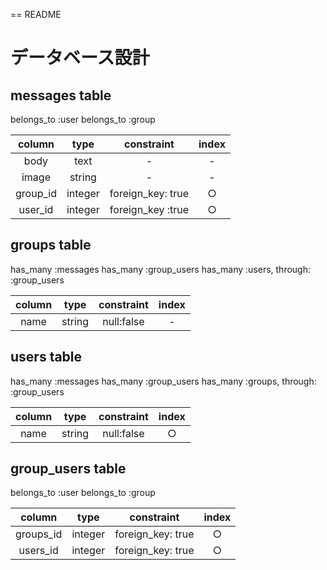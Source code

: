 == README

# データベース設計  
## messages table  
belongs_to :user belongs_to :group  

|column|type|constraint|index|
|:---:|:---:|:---:|:---:|
|body|text|-|-|
|image|string|-|-|
|group_id|integer|foreign_key: true|○|
|user_id|integer|foreign_key :true|○|

## groups table  
has_many :messages has_many :group_users has_many :users, through: :group_users

|column|type|constraint|index|
|:---:|:---:|:---:|:---:|
|name|string|null:false|-|

## users table  
has_many :messages has_many :group_users has_many :groups, through: :group_users  

|column|type|constraint|index|
|:---:|:---:|:---:|:---:|
|name|string|null:false|○|

## group_users table  
belongs_to :user belongs_to :group  

|column|type|constraint|index|
|:---:|:---:|:---:|:---:|
|groups_id|integer|foreign_key: true|○|
|users_id|integer|foreign_key: true|○|

